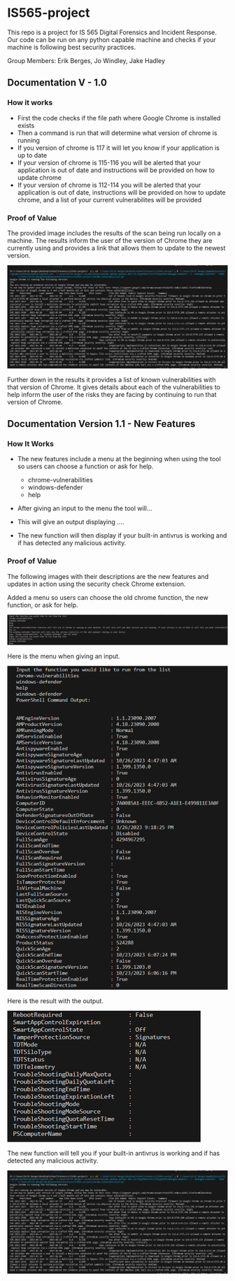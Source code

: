 # IS565-project
This repo is a project for IS 565 Digital Forensics and Incident Response. Our code can be run on any python capable machine and checks if your machine is following best security practices.

Group Members: Erik Berges, Jo Windley, Jake Hadley

## Documentation V - 1.0

### How it works
- First the code checks if the file path where Google Chrome is installed exists
- Then a command is run that will determine what version of chrome is running
- If you version of chrome is 117 it will let you know if your application is up to date
- If your version of chrome is 115-116 you will be alerted that your application is out of date and instructions will be provided on how to update chrome
- If your version of chrome is 112-114 you will be alerted that your application is out of date, instructions will be provided on how to update chrome, and a list of your current vulnerabilites will be provided

### Proof of Value
The provided image includes the results of the scan being run locally on a machine. The results inform the user of the version of Chrome they are currently using and provides a link that allows them to update to the newest version.

![Locally Ran Scan](img/scan-ran-locally-on-machine.png)

Further down in the results it provides a list of known vulnerabilities with that version of Chrome. It gives details about each of the vulnerabilities to help inform the user of the risks they are facing by continuing to run that version of Chrome.

## Documentation Version 1.1 - New Features

### How It Works

- The new features include a menu at the beginning when using the tool so users can choose a function or ask for help.
    - chrome-vulnerabilities
    - windows-defender
    - help
    
- After giving an input to the menu the tool will...

- This will give an output displaying ....

- The new function will then display if your built-in antivrus is working and if has detected any malicious activity.

### Proof of Value

The following images with their descriptions are the new features and updates in action using the security check Chrome extension.

Added a menu so users can choose the old chrome function, the new function, or ask for help.

![Menu](img/menu.png)

Here is the menu when giving an input.

![Input on Menu](img/menu-and-beginning-on-input.png)

Here is the result with the output.

![Output](img/result-of-output.png)

The new function will tell you if your built-in antivrus is working and if has detected any malicious activity.

![Locally Ran Scan](img/scan-ran-locally-on-machine.png)
